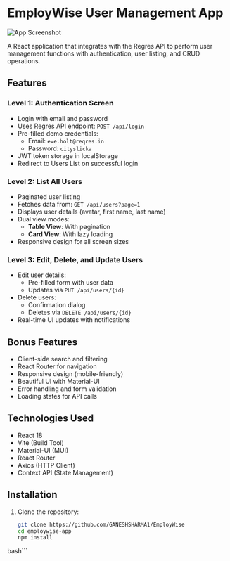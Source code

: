# EmployWise User Management App

![App Screenshot](![image](https://github.com/user-attachments/assets/624409fe-d0d8-4f8d-8be0-34ce30cdc63e)
)

A React application that integrates with the Regres API to perform user management functions with authentication, user listing, and CRUD operations.

## Features

### Level 1: Authentication Screen
- Login with email and password
- Uses Regres API endpoint: `POST /api/login`
- Pre-filled demo credentials: 
  - Email: `eve.holt@reqres.in`
  - Password: `cityslicka`
- JWT token storage in localStorage
- Redirect to Users List on successful login

### Level 2: List All Users
- Paginated user listing
- Fetches data from: `GET /api/users?page=1`
- Displays user details (avatar, first name, last name)
- Dual view modes:
  - **Table View**: With pagination
  - **Card View**: With lazy loading
- Responsive design for all screen sizes

### Level 3: Edit, Delete, and Update Users
- Edit user details:
  - Pre-filled form with user data
  - Updates via `PUT /api/users/{id}`
- Delete users:
  - Confirmation dialog
  - Deletes via `DELETE /api/users/{id}`
- Real-time UI updates with notifications

## Bonus Features
- Client-side search and filtering
- React Router for navigation
- Responsive design (mobile-friendly)
- Beautiful UI with Material-UI
- Error handling and form validation
- Loading states for API calls

## Technologies Used
- React 18
- Vite (Build Tool)
- Material-UI (MUI)
- React Router
- Axios (HTTP Client)
- Context API (State Management)

## Installation

1. Clone the repository:
   ```bash
   git clone https://github.com/GANESHSHARMA1/EmployWise
   cd employwise-app
   npm install
  bash```
